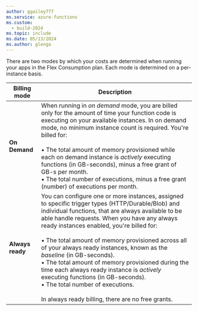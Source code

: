```yaml
---
author: ggailey777
ms.service: azure-functions
ms.custom:
  - build-2024
ms.topic: include
ms.date: 05/13/2024
ms.author: glenga
---
```

There are two modes by which your costs are determined when running your apps in the Flex Consumption plan. Each mode is determined on a per-instance basis.

| Billing mode | Description |
| ---- | ---- |
| **On Demand** | When running in _on demand_ mode, you are billed only for the amount of time your function code is executing on your available instances. In on demand mode, no minimum instance count is required. You're billed for:<br/><br/>• The total amount of memory provisioned while each on demand instance is _actively_ executing functions (in GB-seconds), minus a free grant of GB-s per month.<br/>• The total number of executions, minus a free grant (number) of executions per month. |
| **Always ready** | You can configure one or more instances, assigned to specific trigger types (HTTP/Durable/Blob) and individual functions, that are always available to be able handle requests. When you have any always ready instances enabled, you're billed for:<br/><br/>• The total amount of memory provisioned across all of your always ready instances, known as the _baseline_ (in GB-seconds).<br/>• The total amount of memory provisioned during the time each always ready instance is _actively_ executing functions (in GB-seconds).<br/>• The total number of executions.<br/><br/>In always ready billing, there are no free grants. |
